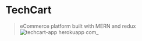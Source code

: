 # TechCart
> eCommerce platform built with MERN and redux
![techcart-app herokuapp com_](https://user-images.githubusercontent.com/44545218/112292566-391c6c80-8cb7-11eb-8173-8c5cbb8cbaaf.png)
